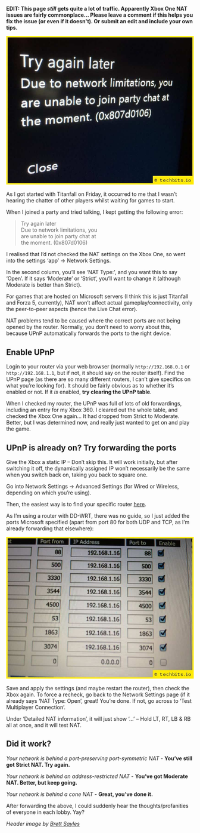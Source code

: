 <!--- META
title=How to fix Xbox One multiplayer & chat NAT issues
description=Tips to help you fix your Xbox One NAT issues
author=techbitsio
tags=xbox, networking
header_image=network-switch-ports.jpg
-->

**EDIT: This page *still* gets quite a lot of traffic. Apparently Xbox One NAT issues are fairly commonplace... Please leave a comment if this helps you fix the issue (or even if it doesn't). Or submit an edit and include your own tips.**

<img src="images/xbox-one-network-limitations-0x807d0106.jpg" class="center" alt="Xbox error message displaying: Try again later, Due to network limitations, you are unable to join party chat at the moment. (0x807d0106)" />

As I got started with Titanfall on Friday, it occurred to me that I wasn’t hearing the chatter of other players whilst waiting for games to start.

When I joined a party and tried talking, I kept getting the following error:

> Try again later<br />Due to network limitations, you<br />are unable to join party chat at<br />the moment. (0x807d0106)

I realised that I’d not checked the NAT settings on the Xbox One, so went into the settings ‘app’ -> Network Settings.

In the second column, you’ll see ‘NAT Type:’, and you want this to say ‘Open’. If it says ‘Moderate’ or ‘Strict’, you’ll want to change it (although Moderate is better than Strict).

For games that are hosted on Microsoft servers (I think this is just Titanfall and Forza 5, currently), NAT won’t affect actual gameplay/connectivity, only the peer-to-peer aspects (hence the Live Chat error).

NAT problems tend to be caused where the correct ports are not being opened by the router. Normally, you don’t need to worry about this, because UPnP automatically forwards the ports to the right device.

## Enable UPnP

Login to your router via your web browser (normally `http://192.168.0.1` or `http://192.168.1.1`, but if not, it should say on the router itself). Find the UPnP page (as there are so many different routers, I can’t give specifics on what you’re looking for). It should be fairly obvious as to whether it’s enabled or not. If it *is* enabled, **try clearing the UPnP table**.

When I checked my router, the UPnP was full of lots of old forwardings, including an entry for my Xbox 360. I cleared out the whole table, and checked the Xbox One again… It had dropped from Strict to Moderate. Better, but I was determined now, and really just wanted to get on and play the game.

## UPnP is already on? Try forwarding the ports

Give the Xbox a static IP – Don’t skip this. It will work initially, but after switching it off, the dynamically assigned IP won’t necessarily be the same when you switch back on, taking you back to square one.

Go into Network Settings -> Advanced Settings (for Wired or Wireless, depending on which you’re using).

Then, the easiest way is to find your specific router [here](https://portforward.com/english/applications/portforwarding/XboxOne/). 

As I’m using a router with DD-WRT, there was no guide, so I just added the ports Microsoft specified (apart from port 80 for both UDP and TCP, as I’m already forwarding that elsewhere):

<img src="images/xbox-one-port-forwarding.jpg" class="center" alt="screenshot showing port forwarding table" />

Save and apply the settings (and maybe restart the router), then check the Xbox again. To force a recheck, go back to the Network Settings page (if it already says ‘NAT Type: Open’, great! You’re done. If not, go across to ‘Test Multiplayer Connection’. 

Under ‘Detailed NAT information’, it will just show ‘…’ – Hold LT, RT, LB & RB all at once, and it will test NAT.

## Did it work?

*Your network is behind a port-preserving port-symmetric NAT* - **You’ve still got Strict NAT. Try again.**

*Your network is behind an address-restricted NAT* - **You’ve got Moderate NAT. Better, but keep going.**

*Your network is behind a cone NAT* - **Great, you’ve done it.**

After forwarding the above, I could suddenly hear the thoughts/profanities of everyone in each lobby. Yay?

*Header image by [Brett Sayles](https://www.pexels.com/photo/close-up-photo-of-computer-port-2881227/)*